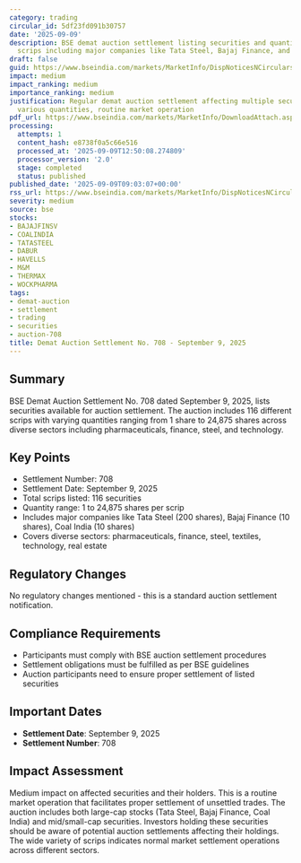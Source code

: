 ```yaml
---
category: trading
circular_id: 5df23fd091b30757
date: '2025-09-09'
description: BSE demat auction settlement listing securities and quantities for various
  scrips including major companies like Tata Steel, Bajaj Finance, and Coal India.
draft: false
guid: https://www.bseindia.com/markets/MarketInfo/DispNoticesNCirculars.aspx?Noticeid={D677BCCD-6031-43D3-A280-751A85F51E9B}&noticeno=20250909-24&dt=09/09/2025&icount=24&totcount=57&flag=0
impact: medium
impact_ranking: medium
importance_ranking: medium
justification: Regular demat auction settlement affecting multiple securities with
  various quantities, routine market operation
pdf_url: https://www.bseindia.com/markets/MarketInfo/DownloadAttach.aspx?id=20250909-24&attachedId=1f2777cf-2544-4228-b1ef-5b0180d879f5
processing:
  attempts: 1
  content_hash: e8738f0a5c66e516
  processed_at: '2025-09-09T12:50:08.274809'
  processor_version: '2.0'
  stage: completed
  status: published
published_date: '2025-09-09T09:03:07+00:00'
rss_url: https://www.bseindia.com/markets/MarketInfo/DispNoticesNCirculars.aspx?Noticeid={D677BCCD-6031-43D3-A280-751A85F51E9B}&noticeno=20250909-24&dt=09/09/2025&icount=24&totcount=57&flag=0
severity: medium
source: bse
stocks:
- BAJAJFINSV
- COALINDIA
- TATASTEEL
- DABUR
- HAVELLS
- M&M
- THERMAX
- WOCKPHARMA
tags:
- demat-auction
- settlement
- trading
- securities
- auction-708
title: Demat Auction Settlement No. 708 - September 9, 2025
---
```


## Summary

BSE Demat Auction Settlement No. 708 dated September 9, 2025, lists securities available for auction settlement. The auction includes 116 different scrips with varying quantities ranging from 1 share to 24,875 shares across diverse sectors including pharmaceuticals, finance, steel, and technology.

## Key Points

- Settlement Number: 708
- Settlement Date: September 9, 2025
- Total scrips listed: 116 securities
- Quantity range: 1 to 24,875 shares per scrip
- Includes major companies like Tata Steel (200 shares), Bajaj Finance (10 shares), Coal India (10 shares)
- Covers diverse sectors: pharmaceuticals, finance, steel, textiles, technology, real estate

## Regulatory Changes

No regulatory changes mentioned - this is a standard auction settlement notification.

## Compliance Requirements

- Participants must comply with BSE auction settlement procedures
- Settlement obligations must be fulfilled as per BSE guidelines
- Auction participants need to ensure proper settlement of listed securities

## Important Dates

- **Settlement Date**: September 9, 2025
- **Settlement Number**: 708

## Impact Assessment

Medium impact on affected securities and their holders. This is a routine market operation that facilitates proper settlement of unsettled trades. The auction includes both large-cap stocks (Tata Steel, Bajaj Finance, Coal India) and mid/small-cap securities. Investors holding these securities should be aware of potential auction settlements affecting their holdings. The wide variety of scrips indicates normal market settlement operations across different sectors.